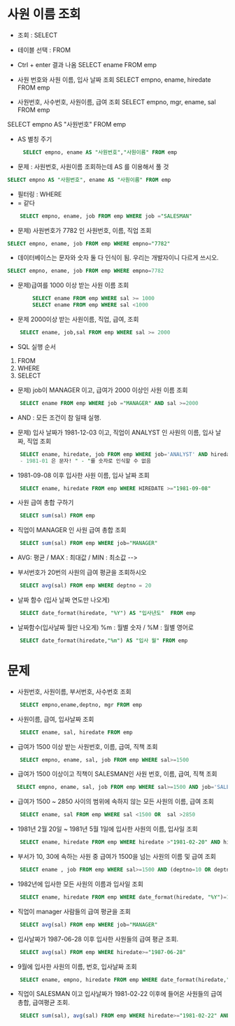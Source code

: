 
# 사원 이름 조회

- 조회 : SELECT
- 테이블 선택 : FROM 
- Ctrl + enter 결과 나옴
SELECT ename FROM emp

- 사원 번호와 사원 이름, 입사 날짜 조회
SELECT empno, ename, hiredate FROM emp

- 사원번호, 사수번호, 사원이름, 급여 조회
SELECT empno, mgr, ename, sal FROM emp 

SELECT empno AS "사원번호" FROM emp 

- AS 별칭 주기 
```SQL
     SELECT empno, ename AS "사원번호","사원이름" FROM emp
```
-  문제 : 사원번호, 사원이름 조회하는데 AS 를 이용해서 풀 것 <br>
```SQL
SELECT empno AS "사원번호", ename AS "사원이름" FROM emp
```
+ 필터링 : WHERE 
+ =  같다
```SQL
    SELECT empno, ename, job FROM emp WHERE job ="SALESMAN"
```
- 문제) 사원번호가 7782 인 사원번호, 이름, 직업 조회
```SQL
SELECT empno, ename, job FROM emp WHERE empno="7782" 
```
+ 데이터베이스는 문자와 숫자 둘 다 인식이 됨. 우리는 개발자이니 다르게 쓰시오.
```SQL
SELECT empno, ename, job FROM emp WHERE empno=7782
```
- 문제)급여를 1000 이상 받는 사원 이름 조회<br>
```SQL
        SELECT ename FROM emp WHERE sal >= 1000
        SELECT ename FROM emp WHERE sal <1000
```
- 문제 2000이상 받는 사원이름, 직업, 급여, 조회 
```SQL
    SELECT ename, job,sal FROM emp WHERE sal >= 2000
```

- SQL 실행 순서 
1. FROM 
2. WHERE 
3. SELECT 

- 문제) job이 MANAGER 이고, 급여가 2000 이상인 사원 이름 조회 <br>
```SQL
    SELECT ename FROM emp WHERE job ="MANAGER" AND sal >=2000
```

- AND : 모든 조건이 참 일때 실행.

- 문제) 입사 날짜가 1981-12-03 이고, 직업이 ANALYST 인 사원의 이름, 입사 날짜, 직업 조회<br>
```SQL
    SELECT ename, hiredate, job FROM emp WHERE job='ANALYST' AND hiredate = "1981-12-03"
    - 1981-01 은 문자! " - "를 숫자로 인식할 수 없음
```

- 1981-09-08 이후 입사한 사원 이름, 입사 날짜 조회
```SQL
    SELECT ename, hiredate FROM emp WHERE HIREDATE >="1981-09-08"
```

- 사원 급여 총합 구하기
```SQL
    SELECT sum(sal) FROM emp
```
- 직업이 MANAGER 인 사원 급여 총합 조회 
```SQL
    SELECT sum(sal) FROM emp WHERE job="MANAGER"
```
- AVG: 평균 / MAX : 최대값 / MIN : 최소값 -->

- 부서번호가 20번의 사원의 급여 평균을 조회하시오 
```SQL
    SELECT avg(sal) FROM emp WHERE deptno = 20
```
- 날짜 함수 (입사 날짜 연도만 나오게)
```SQL
    SELECT date_format(hiredate, "%Y") AS "입사년도"  FROM emp
``` 
- 날짜함수(입사날짜 월만 나오게) %m : 월별 숫자 / %M : 월별 영어로 
```SQL
    SELECT date_format(hiredate,"%m") AS "입사 월" FROM emp 
```



# 문제
- 사원번호, 사원이름, 부서번호, 사수번호 조회
```SQL
    SELECT empno,ename,deptno, mgr FROM emp
```
- 사원이름, 급여, 입사날짜 조회
```SQL
    SELECT ename, sal, hiredate FROM emp
```
- 급여가 1500 이상 받는 사원번호, 이름, 급여, 직책 조회<br>
```SQL
    SELECT empno, ename, sal, job FROM emp WHERE sal>=1500
```
- 급여가 1500 이상이고 직책이 SALESMAN인 사원 번호, 이름, 급여, 직책 조회
```SQL
   SELECT empno, ename, sal, job FROM emp WHERE sal>=1500 AND job='SALESMAN' 
```
- 급여가 1500 ~ 2850 사이의 범위에 속하지 않는 모든 사원의 이름, 급여 조회
```SQL
    SELECT ename, sal FROM emp WHERE sal <1500 OR  sal >2850
```
- 1981년 2월 20일 ~ 1981년 5월 1일에 입사한 사원의 이름, 입사일 조회
```SQL
    SELECT ename, hiredate FROM emp WHERE hiredate >"1981-02-20" AND hiredate < "1981-05-01"
```
- 부서가 10, 30에 속하는 사원 중 급여가 1500을 넘는 사원의 이름 및 급여 조회
```SQL
    SELECT ename , job FROM emp WHERE sal>=1500 AND (deptno=10 OR deptno = 30)
```
- 1982년에 입사한 모든 사원의 이름과 입사일 조회
```SQL
    SELECT ename, hiredate FROM emp WHERE date_format(hiredate, "%Y")=1982
```
- 직업이 manager 사람들의 급여 평균을 조회
```SQL
    SELECT avg(sal) FROM emp WHERE job="MANAGER"
```
- 입사날짜가 1987-06-28 이후 입사한 사원들의 급여 평균 조회.
```SQL
    SELECT avg(sal) FROM emp WHERE hiredate>="1987-06-28"
```
-  9월에 입사한 사원의 이름, 번호, 입사날짜 조회
```SQL
    SELECT ename, empno, hiredate FROM emp WHERE date_format(hiredate,"%m")=9
```

- 직업이 SALESMAN 이고 입사날짜가 1981-02-22 이후에 들어온 사원들의 급여 총합, 급여평균 조회.
```SQL
    SELECT sum(sal), avg(sal) FROM emp WHERE hiredate>="1981-02-22" AND  job='SALESMAN' 
```